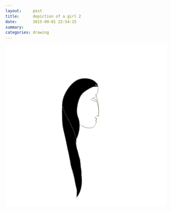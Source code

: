 ```yaml
---
layout:     post
title:      depiction of a girl 2
date:       2015-09-01 22:54:15
summary:    
categories: drawing
---
```

![depiction of a girl 2](/images/blog/depiction-of-a-girl-2.png "huggable")
